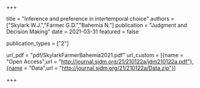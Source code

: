 +++

title = "Inference and preference in intertemporal choice"
authors = ["Skylark W.J.","Farmer G.D.","Bahemia N."]
publication = "Judgment and Decision Making"
date = 2021-03-31
featured = false

publication_types = ["2"]

url_pdf = "pdf/SkylarkFarmerBahemia2021.pdf"
url_custom = [{name = "Open Access",url = "http://journal.sjdm.org/21/210122a/jdm210122a.pdf"},{name = "Data",url = "http://journal.sjdm.org/21/210122a/Data.zip"}]

+++
